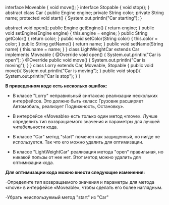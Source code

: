 interface Moveable {
void move();
}
interface Stopable {
void stop();
}
abstract class Car {
public Engine engine;
private String color;
private String name;
protected void start() {
System.out.println("Car starting");
}

abstract void open();
public Engine getEngine() {
return engine;
}
public void setEngine(Engine engine) {
this.engine = engine;
}
public String getColor() {
return color;
}
public void setColor(String color) {
this.color = color;
}
public String getName() {
return name;
}
public void setName(String name) {
this.name = name;
}
}
class LightWeightCar extends Car implements Moveable {
@Override
void open() {
System.out.println("Car is open");
}
@Override
public void move() {
System.out.println("Car is moving");
}
}
class Lorry extends Car, Moveable, Stopable {
public void move(){
System.out.println("Car is moving");
}
public void stop(){
System.out.println("Car is stop");
}
}




**В приведенном коде есть несколько ошибок:**

- В классе "Lorry" неправильный синтаксис реализации нескольких интерфейсов. Это должно быть «класс Грузовик расширяет Автомобиль, реализует Подвижность, Остановку».

 - В интерфейсе «Moveable» есть только один метод «move». Лучше определить тип возвращаемого значения и параметры для лучшей читабельности кода.

- В классе "Car" метод "start" помечен как защищенный, но нигде не используется. Так что его можно удалить для оптимизации.

- В классе "LightWeightCar" реализация метода "open" правильная, но никакой пользы от нее нет. Этот метод можно удалить для оптимизации кода.

**Для оптимизации кода можно внести следующие изменения:**

-Определите тип возвращаемого значения и параметры для метода «move» в интерфейсе «Moveable», чтобы сделать его более наглядным.

-Убрать неиспользуемый метод "start" из "Car"